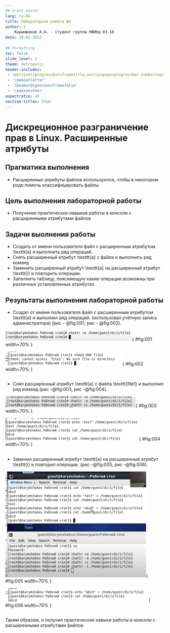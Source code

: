 ```yaml
---
## Front matter
lang: ru-RU
title: Лабораторная работа №4
author: |
	Карымшаков А.А. - студент группы НФИбд-03-18
date: 19.02.2022

## Formatting
toc: false
slide_level: 2
theme: metropolis
header-includes: 
 - \metroset{progressbar=frametitle,sectionpage=progressbar,numbering=fraction}
 - '\makeatletter'
 - '\beamer@ignorenonframefalse'
 - '\makeatother'
aspectratio: 43
section-titles: true
---
```


# Дискреционное разграничение прав в Linux. Расширенные атрибуты

## Прагматика выполнения

- Расширенные атрибуты файлов используются, чтобы в некотором роде помочь классифицировать файлы.

## Цель выполнения лабораторной работы

- Получение практических навыков работы в консоли с расширенными атрибутами файлов

## Задачи выолнения работы

- Создать от имени пользователя файл с расширенным атрибутом \texttt{a} и выполнить ряд операций.
- Снять расширенный атрибут \texttt{a} с файла и выполнить ряд команд
- Заменить расширенный атрибут \texttt{a} на расширенный атрибут \texttt{i} и повторить операции.
- Заполнить таблицу, поясняющую какие операции возможны при различных установленных атрибутах.

## Результаты выполнения лабораторной работы

- Создал от имени пользователя файл с расширенным атрибутом \texttt{a} и выполнил ряд операций. (использовал учётную запись администратора) (рис - @fig:001, рис - @fig:002).

![Установка расширенного атрибута \texttt{a} от имени суперпользователя](image/4.png){ #fig:001 width=70% }

![Установка прав](image/8.png){ #fig:002 width=70% }

##

- Снял расширенный атрибут \texttt{a} с файла \texttt{file1} и выполнил ряд команд (рис -@fig:003, рис -@fig:004).

![Снятие расширения атрибута \texttt{a} с файла \texttt{file1}](image/9_1.png){ #fig:003 width=70% }

![Дозапись информации в файл. Чтение файла](image/9_2.png){ #fig:004 width=70% }

##

- Заменил расширенный атрибут \texttt{a} на расширенный атрибут \texttt{i} и повторил операции. (рис -@fig:005, рис -@fig:006).

![Установление расширенного атрибута \texttt{i}](image/10_1.png){ #fig:005 width=70% }

![Дозапись информации в файл. Чтение файла](image/10_2.png){ #fig:006 width=70% }

##

Таким образом, я получил практические навыки работы в консоли с расширенными атрибутами файлов